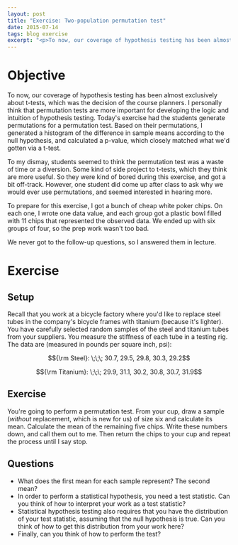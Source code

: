 ```yaml
---
layout: post
title: "Exercise: Two-population permutation test"
date: 2015-07-14
tags: blog exercise
excerpt: "<p>To now, our coverage of hypothesis testing has been almost exclusively about t-tests, which was the decision of the course planners. I personally think that permutation tests are more important for developing the logic and intuition of hypothesis testing. Today's exercise had the students generate permutations for a permutation test. Based on their permutations, I generated a histogram of the difference in sample means according to the null hypothesis, and calculated a p-value, which closely matched what we'd gotten via a t-test.</p>"
---
```


# Objective
To now, our coverage of hypothesis testing has been almost exclusively about t-tests, which was the decision of the course planners. I personally think that permutation tests are more important for developing the logic and intuition of hypothesis testing. Today's exercise had the students generate permutations for a permutation test. Based on their permutations, I generated a histogram of the difference in sample means according to the null hypothesis, and calculated a p-value, which closely matched what we'd gotten via a t-test.

To my dismay, students seemed to think the permutation test was a waste of time or a diversion. Some kind of side project to t-tests, which they think are more useful. So they were kind of bored during this exercise, and got a bit off-track. However, one student did come up after class to ask why we would ever use permutations, and seemed interested in hearing more.

To prepare for this exercise, I got a bunch of cheap white poker chips. On each one, I wrote one data value, and each group got a plastic bowl filled with 11 chips that represented the observed data. We ended up with six groups of four, so the prep work wasn't too bad.

We never got to the follow-up questions, so I answered them in lecture.

# Exercise

## Setup
Recall that you work at a bicycle factory where you'd like to replace steel tubes in the company's bicycle frames with titanium (because it's lighter). You have carefully selected random samples of the steel and titanium tubes from your suppliers. You measure the stiffness of each tube in a testing rig. The data are (measured in pounds per square inch, psi):

$${\rm Steel}: \;\;\; 30.7, 29.5, 29.8, 30.3, 29.2$$

$${\rm Titanium}: \;\;\; 29.9, 31.1, 30.2, 30.8, 30.7, 31.9$$

## Exercise
You're going to perform a permutation test. From your cup, draw a sample (*without* replacement, which is new for us) of size six and calculate its mean. Calculate the mean of the remaining five chips. Write these numbers down, and call them out to me. Then return the chips to your cup and repeat the process until I say stop.

## Questions

- What does the first mean for each sample represent? The second mean?
- In order to perform a statistical hypothesis, you need a test statistic. Can you think of how to interpret your work as a test statistic?
- Statistical hypothesis testing also requires that you have the distribution of your test statistic, assuming that the null hypothesis is true. Can you think of how to get this distribution from your work here?
- Finally, can you think of how to perform the test?